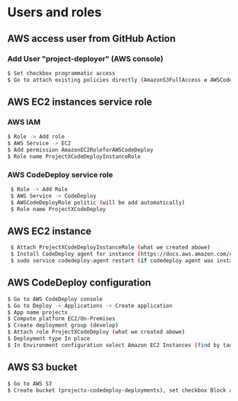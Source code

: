 # Users and roles

## AWS access user from GitHub Action

### Add User "project-deployer" (AWS console)
```bash
$ Set checkbox programmatic access
$ Go to attach existing policies directly (AmazonS3FullAccess и AWSCodeDeployDeployerAccess) in Permissions section
```

## AWS EC2 instances service role

### AWS IAM
```bash
$ Role -> Add role
$ AWS Service -> EC2
$ Add permission AmazonEC2RoleforAWSCodeDeploy
$ Role name ProjectXCodeDeployInstanceRole
```

### AWS CodeDeploy service role

```bash
 $ Role -> Add Role
 $ AWS Service -> CodeDeploy
 $ AWSCodeDeployRole politic (will be add automatically)
 $ Role name ProjectXCodeDeploy
 ```

## AWS EC2 instance

```bash
 $ Attach ProjectXCodeDeployInstanceRole (what we created abowe)
 $ Install CodeDeploy agent for instance (https://docs.aws.amazon.com/codedeploy/latest/userguide/codedeploy-agent-operations-install-ubuntu.html)
 $ sudo service codedeploy-agent restart (if codedeploy agent was installed before attaching ProjectXCodeDeployInstanceRole)
 ```
## AWS CodeDeploy configuration
```bash
$ Go to AWS CodeDeploy console
$ Go to Deploy -> Applications -> Create application
$ App name projectx
$ Compute platform EC2/On-Premises
$ Create deployment group (develop)
$ Attach role ProjectXCodeDeploy (what we created abowe)
$ Deployment type In place
$ In Environment configuration select Amazon EC2 Instances (find by tag, etc.)
````

## AWS S3 bucket
```bash
$ Go to AWS S3
$ Create bucket (projectx-codedeploy-deployments), set checkbox Block all public access
```
